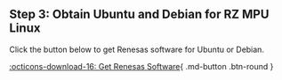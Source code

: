 ## Step 3: Obtain Ubuntu and Debian for RZ MPU Linux

Click the button below to get Renesas software for Ubuntu or Debian.

[:octicons-download-16: Get Renesas Software](../evk/index.md?src=getting_started){ .md-button .btn-round }
